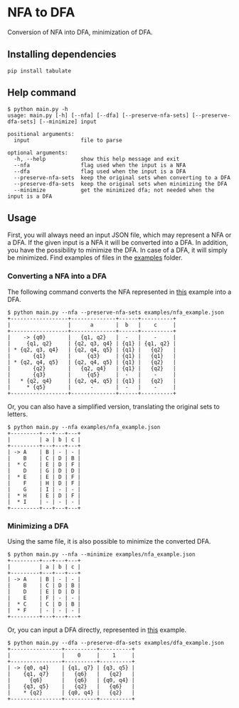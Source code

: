 # NFA to DFA

Conversion of NFA into DFA, minimization of DFA.

## Installing dependencies

```
pip install tabulate
```

## Help command

```
$ python main.py -h
usage: main.py [-h] [--nfa] [--dfa] [--preserve-nfa-sets] [--preserve-dfa-sets] [--minimize] input

positional arguments:
  input                file to parse

optional arguments:
  -h, --help           show this help message and exit
  --nfa                flag used when the input is a NFA
  --dfa                flag used when the input is a DFA
  --preserve-nfa-sets  keep the original sets when converting to a DFA
  --preserve-dfa-sets  keep the original sets when minimizing the DFA
  --minimize           get the minimized dfa; not needed when the input is a DFA
```

## Usage

First, you will always need an input JSON file, which may represent a NFA or a DFA. If the given input is a NFA it will
be converted into a DFA. In addition, you have the possibility to minimize the DFA. In case of a DFA, it will simply be
minimized. Find examples of files in the [examples](examples) folder.

### Converting a NFA into a DFA

The following command converts the NFA represented in [this](examples/nfa_example.json) example into a DFA.

```
$ python main.py --nfa --preserve-nfa-sets examples/nfa_example.json
+------------------+--------------+------+----------+
|                  |      a       |  b   |    c     |
+------------------+--------------+------+----------+
|    -> {q0}       |   {q1, q2}   |  -   |    -     |
|     {q1, q2}     | {q2, q3, q4} | {q1} | {q1, q2} |
| * {q2, q3, q4}   | {q2, q4, q5} | {q1} |   {q2}   |
|       {q1}       |     {q3}     | {q1} |   {q1}   |
| * {q2, q4, q5}   | {q2, q4, q5} | {q1} |   {q2}   |
|       {q2}       |   {q2, q4}   | {q1} |   {q2}   |
|       {q3}       |     {q5}     |  -   |    -     |
|   * {q2, q4}     | {q2, q4, q5} | {q1} |   {q2}   |
|     * {q5}       |      -       |  -   |    -     |
+------------------+--------------+------+----------+
```

Or, you can also have a simplified version, translating the original sets to letters.

```
$ python main.py --nfa examples/nfa_example.json 
+---------+---+---+---+
|         | a | b | c |
+---------+---+---+---+
| -> A    | B | - | - |
|    B    | C | D | B |
|  * C    | E | D | F |
|    D    | G | D | D |
|  * E    | E | D | F |
|    F    | H | D | F |
|    G    | I | - | - |
|  * H    | E | D | F |
|  * I    | - | - | - |
+---------+---+---+---+
```

### Minimizing a DFA

Using the same file, it is also possible to minimize the converted DFA.

```
$ python main.py --nfa --minimize examples/nfa_example.json
+---------+---+---+---+
|         | a | b | c |
+---------+---+---+---+
| -> A    | B | - | - |
|    B    | C | D | B |
|    D    | E | D | D |
|    E    | F | - | - |
|  * C    | C | D | B |
|  * F    | - | - | - |
+---------+---+---+---+
```

Or, you can input a DFA directly, represented in [this](examples/dfa_example.json) example.

```
$ python main.py --dfa --preserve-dfa-sets examples/dfa_example.json
+----------------+----------+----------+
|                |    0     |    1     |
+----------------+----------+----------+
| -> {q0, q4}    | {q1, q7} | {q3, q5} |
|    {q1, q7}    |   {q6}   |   {q2}   |
|      {q6}      |   {q6}   | {q0, q4} |
|    {q3, q5}    |   {q2}   |   {q6}   |
|    * {q2}      | {q0, q4} |   {q2}   |
+----------------+----------+----------+
```
